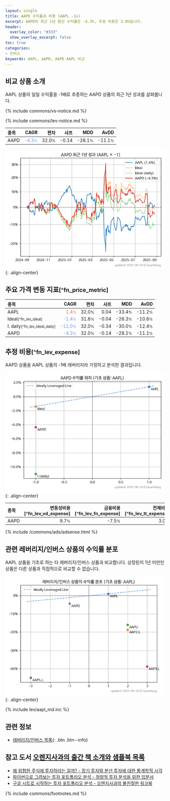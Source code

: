 ```yaml
---
layout: single
title: AAPD 수익률과 비용 (AAPL -1x)
excerpt: AAPD의 최근 1년 환산 수익률은 -4.3%, 추정 비용은 3.0%입니다.
header:
  overlay_color: "#333"
  show_overlay_excerpt: false
toc: true
categories:
- 인버스
keywords: AAPL, AAPD, AAPD AAPL 비교
---
```


## 비교 상품 소개


AAPL 상품의 일일 수익률을 -1배로 추종하는 AAPD 상품의 최근 1년 성과를 살펴봅니다.





{% include commons/vs-notice.md %}

{% include commons/lev-notice.md %}

| **종목** | **CAGR** | **편차** | **샤프** | **MDD** | **AvDD** |
| :------------ | ------: | -----------: | -------: | ------: | -------: |
| AAPD | <span style="color: cornflowerblue">-4.3<small>%</small></span> | 32.0<small>%</small> | -0.14 | -28.1<small>%</small> | -11.1<small>%</small> |

<!-- more -->


![AAPD](/lev/images/aapd.png){: .align-center}


## 주요 가격 변동 지표<small>[^fn_price_metric]</small>


| **종목** | **CAGR** | **편차** | **샤프** | **MDD** | **AvDD** |
| :------------ | ------: | -----------: | -------: | ------: | -------: |
| AAPL | <span style="color: tomato">1.4<small>%</small></span> | 32.0<small>%</small> | 0.04 | -33.4<small>%</small> | -11.2<small>%</small> |
| Ideal<small>[^fn_lev_ideal]</small> | <span style="color: cornflowerblue">-1.4<small>%</small></span> | 31.6<small>%</small> | -0.04 | -26.3<small>%</small> | -10.6<small>%</small> |
| I. daily<small>[^fn_lev_ideal_daily]</small> | <span style="color: cornflowerblue">-11.0<small>%</small></span> | 32.0<small>%</small> | -0.34 | -30.0<small>%</small> | -12.4<small>%</small> |
| AAPD | <span style="color: cornflowerblue">-4.3<small>%</small></span> | 32.0<small>%</small> | -0.14 | -28.1<small>%</small> | -11.1<small>%</small> |


## 추정 비용<small>[^fn_lev_expense]</small><a id="expense"></a>

AAPD 상품을 AAPL 상품의 -1배 레버리지라 가정하고 분석한 결과입니다.

![AAPD](/lev/images/aapd_ideal.png){: .align-center}

| **종목** | **변동성비용**[^fn_lev_vd_expense] | **금융비용**[^fn_lev_fn_expense] | **전체비용**[^fn_lev_tt_expense] |
| :------------ | ------: | -----------: | -------: |
| AAPD | 9.7<small>%</small> | -7.5<small>%</small> | 3.0<small>%</small> |

{% include /commons/ads/adsense.html %}



## 관련 레버리지/인버스 상품의 수익률 분포

AAPL 상품을 기초로 하는 타 레버리지/인버스 상품과 비교합니다. 상장된지 1년 미만인 상품은 다른 상품과 직접적으로 비교할 수 없습니다.

![AAPL](/lev/images/aapl_ideal.png){: .align-center}

{% include lev/aapl_md.inc %}


## 관련 정보

- [레버리지/인버스 목록](/lev/){: .btn .btn--info}


## 참고 도서 [오렌지사과의 출간 책 소개와 샘플북 목록](https://kongdori.tistory.com/691)

- [왜 위험한 주식에 투자하라는 걸까? - 장기 투자와 분산 투자에 대한 통계학적 시각](https://kongdori.tistory.com/421)
- [파이썬으로 그려보는 투자 포트폴리오 분석  - 정량적 투자 분석을 위한 입문서](https://kongdori.tistory.com/643)
- [구글 시트로 시작하는 투자 포트폴리오 분석 - 오렌지사과의 불친절한 워크북](https://kongdori.tistory.com/449)

{% include commons/footnotes.md %}